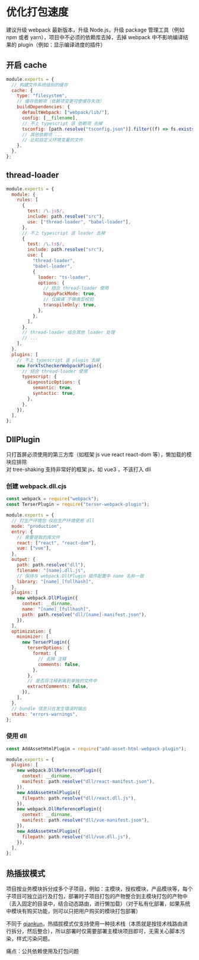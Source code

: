 # 优化打包速度

建议升级 webpack 最新版本，升级 Node.js，升级 package 管理工具（例如 npm 或者 yarn），项目中不必须的依赖库去掉，去掉 webpack 中不影响编译结果的 plugin（例如：显示编译进度的插件）

## 开启 cache

```js
module.exports = {
  // 构建文件系统级别的缓存
  cache: {
    type: "filesystem",
    // 缓存依赖项（依赖项变更可使缓存失效）
    buildDependencies: {
      defaultWebpack: ["webpack/lib/"],
      config: [__filename],
      // 不上 typescript 该 依赖项 去掉
      tsconfig: [path.resolve("tsconfig.json")].filter((f) => fs.existsSync(f)),
      // 其他依赖项 ...
      // 比如自定义环境变量的文件
    },
  },
};
```

## thread-loader

```js
module.exports = {
  module: {
    rules: [
      {
        test: /\.js$/,
        include: path.resolve("src"),
        use: ["thread-loader", "babel-loader"],
      },
      // 不上 typescript 该 loader 去掉
      {
        test: /\.ts$/,
        include: path.resolve("src"),
        use: [
          "thread-loader",
          "babel-loader",
          {
            loader: "ts-loader",
            options: {
              // 结合 thread-loader 使用
              happyPackMode: true,
              // 仅编译 不做类型校验
              transpileOnly: true,
            },
          },
        ],
      },
      // thread-loader 结合其他 loader 处理
      // ...
    ],
  },
  plugins: [
    // 不上 typescript 该 plugin 去掉
    new ForkTsCheckerWebpackPlugin({
      // 结合 thread-loader 使用
      typescript: {
        diagnosticOptions: {
          semantic: true,
          syntactic: true,
        },
      },
    }),
  ],
};
```

## DllPlugin

只打首屏必须使用的第三方库（如框架 js vue react react-dom 等），懒加载的模块应排除  
对 tree-shaking 支持非常好的框架 js，如 vue3 ，不该打入 dll

### 创建 webpack.dll.cjs

```js
const webpack = require("webpack");
const TerserPlugin = require("terser-webpack-plugin");

module.exports = {
  // 打生产环境包 仅在生产环境使用 dll
  mode: "production",
  entry: {
    // 需要提取的库文件
    react: ["react", "react-dom"],
    vue: ["vue"],
  },
  output: {
    path: path.resolve("dll"),
    filename: "[name].dll.js",
    // 保持与 webpack.DllPlugin 插件配置中 name 名称一致
    library: "[name]_[fullhash]",
  },
  plugins: [
    new webpack.DllPlugin({
      context: __dirname,
      name: "[name]_[fullhash]",
      path: path.resolve("dll/[name]-manifest.json"),
    }),
  ],
  optimization: {
    minimizer: [
      new TerserPlugin({
        terserOptions: {
          format: {
            // 去掉 注释
            comments: false,
          },
        },
        // 是否将注释剥离到单独的文件中
        extractComments: false,
      }),
    ],
  },
  // bundle 信息只在发生错误时输出
  stats: "errors-warnings",
};
```

### 使用 dll

```js
const AddAssetHtmlPlugin = require("add-asset-html-webpack-plugin");

module.exports = {
  plugins: [
    new webpack.DllReferencePlugin({
      context: __dirname,
      manifest: path.resolve("dll/react-manifest.json"),
    }),
    new AddAssetHtmlPlugin({
      filepath: path.resolve("dll/react.dll.js"),
    }),
    new webpack.DllReferencePlugin({
      context: __dirname,
      manifest: path.resolve("dll/vue-manifest.json"),
    }),
    new AddAssetHtmlPlugin({
      filepath: path.resolve("dll/vue.dll.js"),
    }),
  ],
};
```

## 热插拔模式

项目按业务模块拆分成多个子项目，例如：主模块，授权模块，产品模块等，每个子项目可独立运行及打包，部署时子项目打包的产物整合到主模块打包的产物中（丢入固定的目录中，结合动态路由，进行懒加载）（对于私有化部署，如果系统中模块有购买功能，则可以只把用户购买的模块打包部署）

不同于 [qiankun](https://github.com/umijs/qiankun)，热插拔模式仅支持使用一种技术栈（本质就是按技术栈路由进行拆分，然后整合），所以部署时仅需要部署主模块项目即可，无需关心脚本污染，样式污染问题。

痛点：公共依赖使用及打包问题
